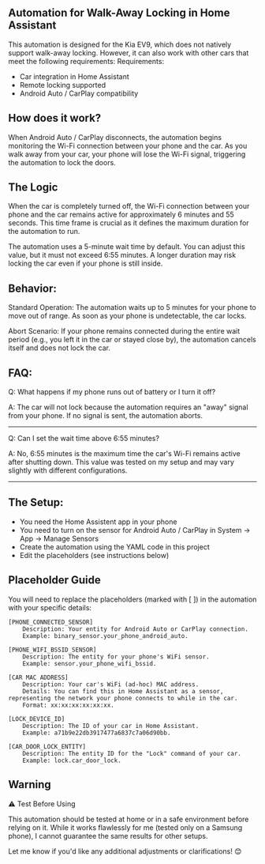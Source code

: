 Automation for Walk-Away Locking in Home Assistant
-
This automation is designed for the Kia EV9, which does not natively support walk-away locking. However, it can also work with other cars that meet the following requirements:
Requirements:

* Car integration in Home Assistant
* Remote locking supported
* Android Auto / CarPlay compatibility


How does it work?
-
When Android Auto / CarPlay disconnects, the automation begins monitoring the Wi-Fi connection between your phone and the car. As you walk away from your car, your phone will lose the Wi-Fi signal, triggering the automation to lock the doors.


The Logic
-
When the car is completely turned off, the Wi-Fi connection between your phone and the car remains active for approximately 6 minutes and 55 seconds. This time frame is crucial as it defines the maximum duration for the automation to run.

The automation uses a 5-minute wait time by default. You can adjust this value, but it must not exceed 6:55 minutes. A longer duration may risk locking the car even if your phone is still inside.

Behavior:
-
Standard Operation:
The automation waits up to 5 minutes for your phone to move out of range. As soon as your phone is undetectable, the car locks.

Abort Scenario:
If your phone remains connected during the entire wait period (e.g., you left it in the car or stayed close by), the automation cancels itself and does not lock the car.


FAQ:
-

Q: What happens if my phone runs out of battery or I turn it off?

A: The car will not lock because the automation requires an "away" signal from your phone. If no signal is sent, the automation aborts.

---

Q: Can I set the wait time above 6:55 minutes?

A: No, 6:55 minutes is the maximum time the car's Wi-Fi remains active after shutting down. This value was tested on my setup and may vary slightly with different configurations.

---

The Setup:
-
* You need the Home Assistent app in your phone
* You need to turn on the sensor for Android Auto / CarPlay in System -> App -> Manage Sensors
* Create the automation using the YAML code in this project
* Edit the placeholders (see instructions below)


Placeholder Guide
-
You will need to replace the placeholders (marked with [ ]) in the automation with your specific details:

    [PHONE_CONNECTED_SENSOR]
        Description: Your entity for Android Auto or CarPlay connection.
        Example: binary_sensor.your_phone_android_auto.

    [PHONE_WIFI_BSSID_SENSOR]
        Description: The entity for your phone's WiFi sensor.
        Example: sensor.your_phone_wifi_bssid.

    [CAR MAC ADDRESS]
        Description: Your car's WiFi (ad-hoc) MAC address.
        Details: You can find this in Home Assistant as a sensor, representing the network your phone connects to while in the car.
        Format: xx:xx:xx:xx:xx:xx.

    [LOCK_DEVICE_ID]
        Description: The ID of your car in Home Assistant.
        Example: a71b9e22db3917477a6837c7a06d90bb.

    [CAR_DOOR_LOCK_ENTITY]
        Description: The entity ID for the "Lock" command of your car.
        Example: lock.car_door_lock.


Warning
-
⚠️ Test Before Using

This automation should be tested at home or in a safe environment before relying on it. While it works flawlessly for me (tested only on a Samsung phone), I cannot guarantee the same results for other setups.

Let me know if you'd like any additional adjustments or clarifications! 😊
